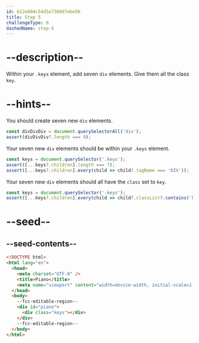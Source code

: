```yaml
---
id: 612e804c54d5e7308d7ebe56
title: Step 5
challengeType: 0
dashedName: step-5
---
```


# --description--

Within your `.keys` element, add seven `div` elements. Give them all the class `key`.

# --hints--

You should create seven new `div` elements.

```js
const divDivDiv = document.querySelectorAll('div');
assert(divDivDiv?.length === 9);
```

Your seven new `div` elements should be within your `.keys` element.

```js
const keys = document.querySelector('.keys');
assert([...keys?.children].length === 7);
assert([...keys?.children].every(child => child?.tagName === 'DIV'));
```

Your seven new `div` elements should all have the `class` set to `key`.

```js
const keys = document.querySelector('.keys');
assert([...keys?.children].every(child => child?.classList?.contains('key')));
```

# --seed--

## --seed-contents--

```html
<!DOCTYPE html>
<html lang="en">
  <head>
    <meta charset="UTF-8" />
    <title>Piano</title>
    <meta name="viewport" content="width=device-width, initial-scale=1.0" />
  </head>
  <body>
    --fcc-editable-region--
    <div id="piano">
      <div class="keys"></div>
    </div>
    --fcc-editable-region--
  </body>
</html>
```

```css

```

